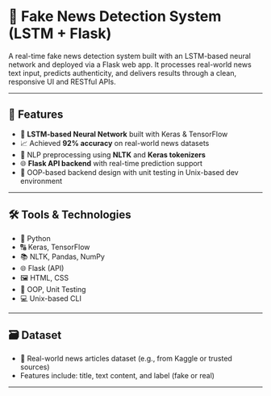 
# 📰 Fake News Detection System (LSTM + Flask)

A real-time fake news detection system built with an LSTM-based neural network and deployed via a Flask web app. It processes real-world news text input, predicts authenticity, and delivers results through a clean, responsive UI and RESTful APIs.

---

## 🚀 Features

- 🤖 **LSTM-based Neural Network** built with Keras & TensorFlow
- 📈 Achieved **92% accuracy** on real-world news datasets
- 🧠 NLP preprocessing using **NLTK** and **Keras tokenizers**
- 🌐 **Flask API backend** with real-time prediction support
- 🧪 OOP-based backend design with unit testing in Unix-based dev environment

---

## 🛠️ Tools & Technologies

- 🐍 Python
- 🔠 Keras, TensorFlow
- 📚 NLTK, Pandas, NumPy
- 🌐 Flask (API)
- 🖼️ HTML, CSS
- 🧪 OOP, Unit Testing
- 💻 Unix-based CLI

---

## 🗃️ Dataset

- 📌 Real-world news articles dataset (e.g., from Kaggle or trusted sources)
- Features include: title, text content, and label (fake or real)

---

